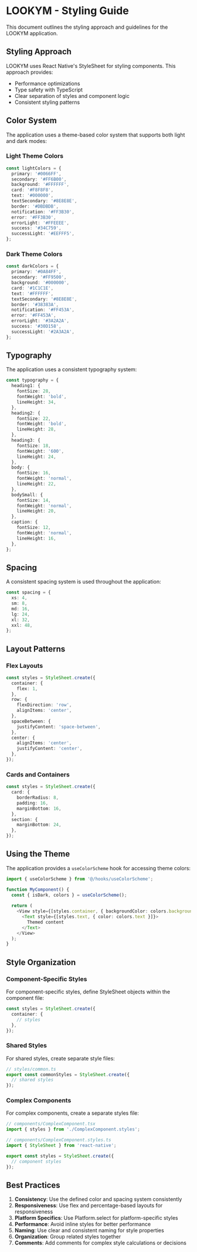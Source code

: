 # LOOKYM - Styling Guide

This document outlines the styling approach and guidelines for the LOOKYM application.

## Styling Approach

LOOKYM uses React Native's StyleSheet for styling components. This approach provides:

- Performance optimizations
- Type safety with TypeScript
- Clear separation of styles and component logic
- Consistent styling patterns

## Color System

The application uses a theme-based color system that supports both light and dark modes:

### Light Theme Colors

```typescript
const lightColors = {
  primary: '#0066FF',
  secondary: '#FF6B00',
  background: '#FFFFFF',
  card: '#F8F8F8',
  text: '#000000',
  textSecondary: '#8E8E8E',
  border: '#DBDBDB',
  notification: '#FF3B30',
  error: '#FF3B30',
  errorLight: '#FFEEEE',
  success: '#34C759',
  successLight: '#EEFFF5',
};
```

### Dark Theme Colors

```typescript
const darkColors = {
  primary: '#0A84FF',
  secondary: '#FF9500',
  background: '#000000',
  card: '#1C1C1E',
  text: '#FFFFFF',
  textSecondary: '#8E8E8E',
  border: '#38383A',
  notification: '#FF453A',
  error: '#FF453A',
  errorLight: '#3A2A2A',
  success: '#30D158',
  successLight: '#2A3A2A',
};
```

## Typography

The application uses a consistent typography system:

```typescript
const typography = {
  heading1: {
    fontSize: 28,
    fontWeight: 'bold',
    lineHeight: 34,
  },
  heading2: {
    fontSize: 22,
    fontWeight: 'bold',
    lineHeight: 28,
  },
  heading3: {
    fontSize: 18,
    fontWeight: '600',
    lineHeight: 24,
  },
  body: {
    fontSize: 16,
    fontWeight: 'normal',
    lineHeight: 22,
  },
  bodySmall: {
    fontSize: 14,
    fontWeight: 'normal',
    lineHeight: 20,
  },
  caption: {
    fontSize: 12,
    fontWeight: 'normal',
    lineHeight: 16,
  },
};
```

## Spacing

A consistent spacing system is used throughout the application:

```typescript
const spacing = {
  xs: 4,
  sm: 8,
  md: 16,
  lg: 24,
  xl: 32,
  xxl: 48,
};
```

## Layout Patterns

### Flex Layouts

```typescript
const styles = StyleSheet.create({
  container: {
    flex: 1,
  },
  row: {
    flexDirection: 'row',
    alignItems: 'center',
  },
  spaceBetween: {
    justifyContent: 'space-between',
  },
  center: {
    alignItems: 'center',
    justifyContent: 'center',
  },
});
```

### Cards and Containers

```typescript
const styles = StyleSheet.create({
  card: {
    borderRadius: 8,
    padding: 16,
    marginBottom: 16,
  },
  section: {
    marginBottom: 24,
  },
});
```

## Using the Theme

The application provides a `useColorScheme` hook for accessing theme colors:

```typescript
import { useColorScheme } from '@/hooks/useColorScheme';

function MyComponent() {
  const { isDark, colors } = useColorScheme();
  
  return (
    <View style={[styles.container, { backgroundColor: colors.background }]}>
      <Text style={[styles.text, { color: colors.text }]}>
        Themed content
      </Text>
    </View>
  );
}
```

## Style Organization

### Component-Specific Styles

For component-specific styles, define StyleSheet objects within the component file:

```typescript
const styles = StyleSheet.create({
  container: {
    // styles
  },
});
```

### Shared Styles

For shared styles, create separate style files:

```typescript
// styles/common.ts
export const commonStyles = StyleSheet.create({
  // shared styles
});
```

### Complex Components

For complex components, create a separate styles file:

```typescript
// components/ComplexComponent.tsx
import { styles } from './ComplexComponent.styles';

// components/ComplexComponent.styles.ts
import { StyleSheet } from 'react-native';

export const styles = StyleSheet.create({
  // component styles
});
```

## Best Practices

1. **Consistency**: Use the defined color and spacing system consistently
2. **Responsiveness**: Use flex and percentage-based layouts for responsiveness
3. **Platform Specifics**: Use Platform.select for platform-specific styles
4. **Performance**: Avoid inline styles for better performance
5. **Naming**: Use clear and consistent naming for style properties
6. **Organization**: Group related styles together
7. **Comments**: Add comments for complex style calculations or decisions
